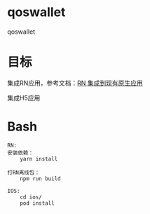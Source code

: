 # qoswallet
qoswallet

# 目标
集成RN应用，参考文档：[RN 集成到现有原生应用](https://reactnative.cn/docs/integration-with-existing-apps/)  

集成H5应用

# Bash
```
RN:
安装依赖：
    yarn install

打RN离线包：
    npm run build

IOS:
    cd ios/
    pod install
```
